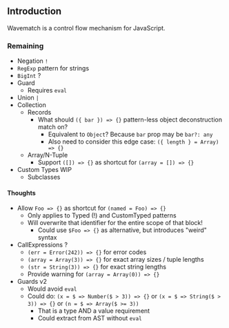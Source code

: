 ## Introduction

Wavematch is a control flow mechanism for JavaScript.

### Remaining

- Negation `!`
- `RegExp` pattern for strings
- `BigInt` ?
- Guard
    - Requires `eval`
- Union `|`
- Collection
    - Records
        - What should `({ bar }) => {}` pattern-less object deconstruction match on?
            - Equivalent to `Object`? Because `bar` prop may be `bar?: any`
            - Also need to consider this edge case: `({ length } = Array) => {}`
    - Array/N-Tuple
        - Support `([]) => {}` as shortcut for `(array = []) => {}`
- Custom Types WIP
    - Subclasses

#### Thoughts

- Allow `Foo => {}` as shortcut for `(named = Foo) => {}`
    - Only applies to Typed (!) and CustomTyped patterns
    - Will overwrite that identifier for the entire scope of that block!
        - Could use `$Foo => {}` as alternative, but introduces "weird" syntax
- CallExpressions ?
    - `(err = Error(242)) => {}` for error codes
    - `(array = Array(3)) => {}` for exact array sizes / tuple lengths
    - `(str = String(3)) => {}` for exact string lengths
    - Provide warning for `(array = Array(0)) => {}`
- Guards v2
    - Would avoid `eval`
    - Could do: `(x = $ => Number($ > 3)) => {}` or `(x = $ => String($ > 3)) => {}` or `(n = $ => Array($ >= 3))`
        - That is a type AND a value requirement
        - Could extract from AST without `eval`